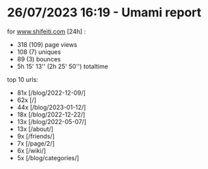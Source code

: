 # 26/07/2023 16:19 - Umami report
for www.shifeiti.com [24h] :

 - 318 (109) page views
 - 108 (7) uniques
 - 89 (3) bounces
 - 5h 15' 13'' (2h 25' 50'') totaltime


top 10 urls:
 - 81x [/blog/2022-12-09/]
 - 62x [/]
 - 44x [/blog/2023-01-12/]
 - 18x [/blog/2022-12-22/]
 - 13x [/blog/2022-05-07/]
 - 13x [/about/]
 - 9x [/friends/]
 - 7x [/page/2/]
 - 6x [/wiki/]
 - 5x [/blog/categories/]


